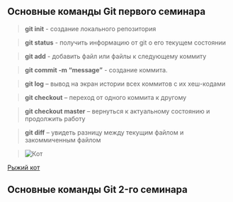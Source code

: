 ## Основные команды Git первого семинара

> **git init** - создание локального репозитория

> **git status** - получить информацию от git о его текущем состоянии

> **git add** - добавить файл или файлы к следующему коммиту

> **git commit -m “message”** - создание коммита.

> **git log** – вывод на экран истории всех коммитов с их хеш-кодами

> **git checkout** – переход от одного коммита к другому

> **git checkout master** – вернуться к актуальному состоянию и продолжить работу

> **git diff** – увидеть разницу между текущим файлом и закоммиченным файлом

> ![Кот](https://cs6.pikabu.ru/post_img/big/2017/10/10/5/1507620017120447095.jpg)

[Рыжий кот](https://i.pinimg.com/originals/68/ce/12/68ce1225837b00b1d8ea715ed3b0ebab.jpg)

## Основные команды Git 2-го семинара
